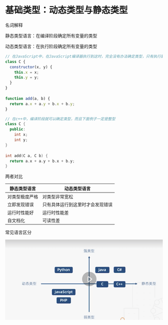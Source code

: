 # 基础类型：动态类型与静态类型

名词解释

静态类型语言：在编译阶段确定所有变量的类型

动态类型语言：在执行阶段确定所有变量的类型

```javascript
// 在JavaScript中，在JavaScript编译器执行到这时，完全没有办法确定类型，只有执行到函数、类这来时，才能确定a,b具体为什么类型
class C {
  constructor(x, y) {
    this.x = x;
    this.y = y;
  }
}

function add(a, b) {
  return a.x + a.y + b.x + b.y;
}
```

```c++
// 在c++中，编译阶段就可以确定类型，而且下面例子一定是整型
class C {
  public:
  	int x;
  	int y;
}

int add(C a, C b) {
  return a.x + a.y + b.x + b.y;
}
```

两者对比

| 静态类型语言   | 动态类型语言                     |
| -------------- | -------------------------------- |
| 对类型极度严格 | 对类型非常宽松                   |
| 立即发现错误   | 只有具体运行到这里时才会发现错误 |
| 运行时性能好   | 运行时性能差                     |
| 自文档化       | 可读性差                         |



常见语言区分

<img src="./image/1.png" />